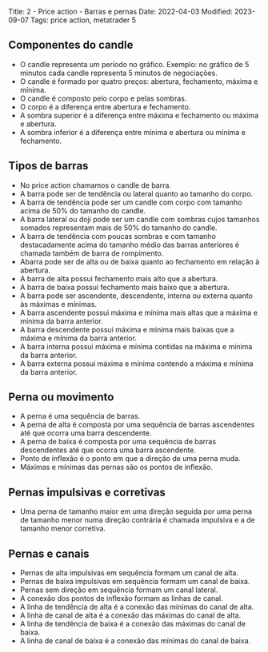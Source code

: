 Title: 2 - Price action - Barras e pernas
Date: 2022-04-03
Modified: 2023-09-07
Tags: price action, metatrader 5


## Componentes do candle

* O candle representa um período no gráfico. Exemplo: no gráfico de 5 minutos cada candle representa 5 minutos de negociações.
* O candle é formado por quatro preços: abertura, fechamento, máxima e mínima.  
* O candle é composto pelo corpo e pelas sombras.  
* O corpo é a diferença entre abertura e fechamento.  
* A sombra superior é a diferença entre máxima e fechamento ou máxima e abertura.  
* A sombra inferior é a diferença entre mínima e abertura ou mínima e fechamento.  

## Tipos de barras

* No price action chamamos o candle de barra.  
* A barra pode ser de tendência ou lateral quanto ao tamanho do corpo.  
* A barra de tendência pode ser um candle com corpo com tamanho acima de 50% do tamanho do candle.
* A barra lateral ou doji pode ser um candle com sombras cujos tamanhos somados representam mais de 50% do tamanho do candle.  
* A barra de tendência com poucas sombras e com tamanho destacadamente acima do tamanho médio das barras anteriores é chamada também de barra de rompimento.  
* Abarra pode ser de alta ou de baixa quanto ao fechamento em relação à abertura.
* A barra de alta possui fechamento mais alto que a abertura.
* A barra de baixa possui fechamento mais baixo que a abertura.
* A barra pode ser ascendente, descendente, interna ou externa quanto às máximas e mínimas.
* A barra ascendente possui máxima e mínima mais altas que a máxima e mínima da barra anterior.
* A barra descendente possui máxima e mínima mais baixas que a máxima e mínima da barra anterior.
* A barra interna possui máxima e mínima contidas na máxima e mínima da barra anterior.
* A barra externa possui máxima e mínima contendo a máxima e mínima da barra anterior.

## Perna ou movimento

* A perna é uma sequência de barras.
* A perna de alta é composta por uma sequência de barras ascendentes até que ocorra uma barra descendente.
* A perna de baixa é composta por uma sequência de barras descendentes até que ocorra uma barra ascendente.
* Ponto de inflexão é o ponto em que a direção de uma perna muda.
* Máximas e mínimas das pernas são os pontos de inflexão.

## Pernas impulsivas e corretivas

* Uma perna de tamanho maior em uma direção seguida por uma perna de tamanho menor numa direção contrária é chamada impulsiva e a de tamanho menor corretiva.

## Pernas e canais

* Pernas de alta impulsivas em sequência formam um canal de alta.
* Pernas de baixa impulsivas em sequência formam um canal de baixa.
* Pernas sem direção em sequência formam um canal lateral.
* A conexão dos pontos de inflexão formam as linhas de canal.
* A linha de tendência de alta é a conexão das mínimas do canal de alta.
* A linha de canal de alta é a conexão das máximas do canal de alta.
* A linha de tendência de baixa é a conexão das máximas do canal de baixa.
* A linha de canal de baixa é a conexão das mínimas do canal de baixa.
